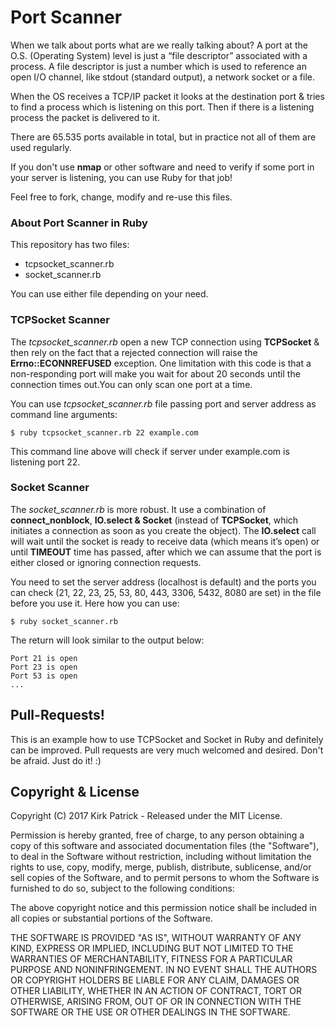 # Port Scanner #

When we talk about ports what are we really talking about? A port at the O.S. (Operating System) level is just a “file descriptor” associated with a process. A file descriptor is just a number which is used to reference an open I/O channel, like stdout (standard output), a network socket or a file.

When the OS receives a TCP/IP packet it looks at the destination port & tries to find a process which is listening on this port. Then if there is a listening process the packet is delivered to it.

There are 65.535 ports available in total, but in practice not all of them are used regularly. 

If you don't use **nmap** or other software and need to verify if some port in your server is listening, you can use Ruby for that job! 

Feel free to fork, change, modify and re-use this files.

### About Port Scanner in Ruby ###

This repository has two files: 

* tcpsocket_scanner.rb 
* socket_scanner.rb

You can use either file depending on your need.

### TCPSocket Scanner ###

The *tcpsocket_scanner.rb* open a new TCP connection using **TCPSocket** & then rely on the fact that a rejected connection will raise the **Errno::ECONNREFUSED** exception. One limitation with this code is that a non-responding port will make you wait for about 20 seconds until the connection times out.You can only scan one port at a time.

You can use *tcpsocket_scanner.rb* file passing port and server address as command line arguments: 
````
$ ruby tcpsocket_scanner.rb 22 example.com
````
This command line above will check if server under example.com is listening port 22. 

### Socket Scanner ###

The *socket_scanner.rb* is more robust. It use a combination of **connect_nonblock**, **IO.select & Socket** (instead of **TCPSocket**, which initiates a connection as soon as you create the object). The **IO.select** call will wait until the socket is ready to receive data (which means it’s open) or until **TIMEOUT** time has passed, after which we can assume that the port is either closed or ignoring connection requests.

You need to set the server address (localhost is default) and the ports you can check (21, 22, 23, 25, 53, 80, 443, 3306, 5432, 8080 are set) in the file before you use it. Here how you can use:
````
$ ruby socket_scanner.rb
````
The return will look similar to the output below:
````
Port 21 is open
Port 23 is open
Port 53 is open
...
````

## Pull-Requests! ##

This is an example how to use TCPSocket and Socket in Ruby and definitely can be improved. Pull requests are very much welcomed and desired. Don't be afraid. Just do it! :)


## Copyright & License ##

Copyright (C) 2017 Kirk Patrick - Released under the MIT License.

Permission is hereby granted, free of charge, to any person obtaining a copy of this software and associated documentation files (the "Software"), to deal in the Software without restriction, including without limitation the rights to use, copy, modify, merge, publish, distribute, sublicense, and/or sell copies of the Software, and to permit persons to whom the Software is furnished to do so, subject to the following conditions:

The above copyright notice and this permission notice shall be included in all copies or substantial portions of the Software.

THE SOFTWARE IS PROVIDED "AS IS", WITHOUT WARRANTY OF ANY KIND, EXPRESS OR IMPLIED, INCLUDING BUT NOT LIMITED TO THE WARRANTIES OF MERCHANTABILITY, FITNESS FOR A PARTICULAR PURPOSE AND
NONINFRINGEMENT. IN NO EVENT SHALL THE AUTHORS OR COPYRIGHT HOLDERS BE LIABLE FOR ANY CLAIM, DAMAGES OR OTHER LIABILITY, WHETHER IN AN ACTION OF CONTRACT, TORT OR OTHERWISE, ARISING FROM, OUT OF OR IN CONNECTION WITH THE SOFTWARE OR THE USE OR OTHER DEALINGS IN THE SOFTWARE.
